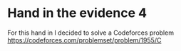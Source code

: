 # Hand in the evidence 4
For this hand in I decided to solve a Codeforces problem <a>https://codeforces.com/problemset/problem/1955/C</a>
